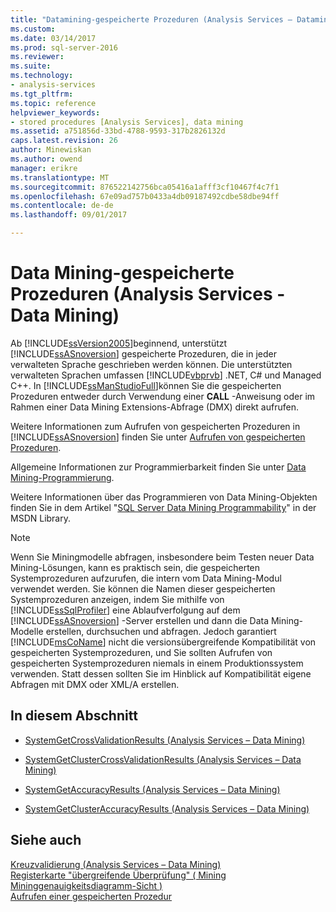 ```yaml
---
title: "Datamining-gespeicherte Prozeduren (Analysis Services – Datamining) | Microsoft Docs"
ms.custom: 
ms.date: 03/14/2017
ms.prod: sql-server-2016
ms.reviewer: 
ms.suite: 
ms.technology:
- analysis-services
ms.tgt_pltfrm: 
ms.topic: reference
helpviewer_keywords:
- stored procedures [Analysis Services], data mining
ms.assetid: a751856d-33bd-4788-9593-317b2826132d
caps.latest.revision: 26
author: Minewiskan
ms.author: owend
manager: erikre
ms.translationtype: MT
ms.sourcegitcommit: 876522142756bca05416a1afff3cf10467f4c7f1
ms.openlocfilehash: 67e09ad757b0433a4db09187492cdbe58dbe94ff
ms.contentlocale: de-de
ms.lasthandoff: 09/01/2017

---
```

# <a name="data-mining-stored-procedures-analysis-services---data-mining"></a>Data Mining-gespeicherte Prozeduren (Analysis Services - Data Mining)
  Ab [!INCLUDE[ssVersion2005](../../includes/ssversion2005-md.md)]beginnend, unterstützt [!INCLUDE[ssASnoversion](../../includes/ssasnoversion-md.md)] gespeicherte Prozeduren, die in jeder verwalteten Sprache geschrieben werden können. Die unterstützten verwalteten Sprachen umfassen [!INCLUDE[vbprvb](../../includes/vbprvb-md.md)] .NET, C# und Managed C++. In [!INCLUDE[ssManStudioFull](../../includes/ssmanstudiofull-md.md)]können Sie die gespeicherten Prozeduren entweder durch Verwendung einer **CALL** -Anweisung oder im Rahmen einer Data Mining Extensions-Abfrage (DMX) direkt aufrufen.  
  
 Weitere Informationen zum Aufrufen von gespeicherten Prozeduren in [!INCLUDE[ssASnoversion](../../includes/ssasnoversion-md.md)] finden Sie unter [Aufrufen von gespeicherten Prozeduren](../../analysis-services/multidimensional-models-extending-olap-stored-procedures/calling-stored-procedures.md).  
  
 Allgemeine Informationen zur Programmierbarkeit finden Sie unter [Data Mining-Programmierung](../../analysis-services/data-mining-programming.md).  
  
 Weitere Informationen über das Programmieren von Data Mining-Objekten finden Sie in dem Artikel "[SQL Server Data Mining Programmability](http://go.microsoft.com/fwlink/?LinkId=93735)" in der MSDN Library.  
  
> [!NOTE]  
>  Wenn Sie Miningmodelle abfragen, insbesondere beim Testen neuer Data Mining-Lösungen, kann es praktisch sein, die gespeicherten Systemprozeduren aufzurufen, die intern vom Data Mining-Modul verwendet werden. Sie können die Namen dieser gespeicherten Systemprozeduren anzeigen, indem Sie mithilfe von [!INCLUDE[ssSqlProfiler](../../includes/sssqlprofiler-md.md)] eine Ablaufverfolgung auf dem [!INCLUDE[ssASnoversion](../../includes/ssasnoversion-md.md)] -Server erstellen und dann die Data Mining-Modelle erstellen, durchsuchen und abfragen. Jedoch garantiert [!INCLUDE[msCoName](../../includes/msconame-md.md)] nicht die versionsübergreifende Kompatibilität von gespeicherten Systemprozeduren, und Sie sollten Aufrufen von gespeicherten Systemprozeduren niemals in einem Produktionssystem verwenden. Statt dessen sollten Sie im Hinblick auf Kompatibilität eigene Abfragen mit DMX oder XML/A erstellen.  
  
## <a name="in-this-section"></a>In diesem Abschnitt  
  
-   [SystemGetCrossValidationResults &#40;Analysis Services – Data Mining&#41;](../../analysis-services/data-mining/systemgetcrossvalidationresults-analysis-services-data-mining.md)  
  
-   [SystemGetClusterCrossValidationResults &#40;Analysis Services – Data Mining&#41;](../../analysis-services/data-mining/systemgetclustercrossvalidationresults-analysis-services-data-mining.md)  
  
-   [SystemGetAccuracyResults &#40;Analysis Services – Data Mining&#41;](../../analysis-services/data-mining/systemgetaccuracyresults-analysis-services-data-mining.md)  
  
-   [SystemGetClusterAccuracyResults &#40;Analysis Services – Data Mining&#41;](../../analysis-services/data-mining/systemgetclusteraccuracyresults-analysis-services-data-mining.md)  
  
## <a name="see-also"></a>Siehe auch  
 [Kreuzvalidierung &#40;Analysis Services – Data Mining&#41;](../../analysis-services/data-mining/cross-validation-analysis-services-data-mining.md)   
 [Registerkarte "übergreifende Überprüfung" &#40; Mining Mininggenauigkeitsdiagramm-Sicht &#41;](http://msdn.microsoft.com/library/bd215a68-1ad7-4046-9c44-ec8e2be13a64)   
 [Aufrufen einer gespeicherten Prozedur](../../relational-databases/native-client-odbc-stored-procedures/calling-a-stored-procedure.md)  
  
  
